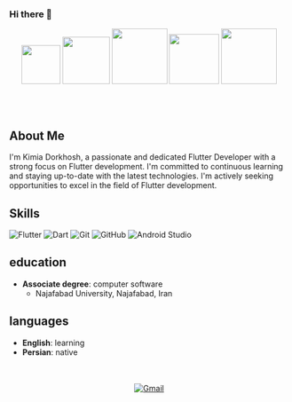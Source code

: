 ### Hi there 👋

<!--
**Kimia-AppDev/Kimia-AppDev ** is a ✨ _special_ ✨ repository because its `README.md` (this file) appears on your GitHub profile.

Here are some ideas to get you started:

- 🔭 I’m currently working on ...
- 🌱 I’m currently learning ...
- 👯 I’m looking to collaborate on ...
- 🤔 I’m looking for help with ...
- 💬 Ask me about ...
- 📫 How to reach me: ...
- 😄 Pronouns: ...
- ⚡ Fun fact: ...
-->

<p align="center">
  <img src="https://github.com/mahdidahouei/mahdidahouei/assets/58371632/69870ff3-aee2-4f00-9422-d4bb4da5cf76" width="70">
  <img src="https://upload.wikimedia.org/wikipedia/commons/thumb/c/c6/Dart_logo.png/600px-Dart_logo.png?20220718193800" width="85">
  <img src="https://i.giphy.com/media/KzJkzjggfGN5Py6nkT/200.webp" width="100">  
  <img src="https://static-00.iconduck.com/assets.00/android-studio-icon-486x512-zp9um7zl.png" width="90">
  <img src="https://i.giphy.com/media/IdyAQJVN2kVPNUrojM/200.webp" width="100">
</p>
<br>
<br>

## About Me
I'm Kimia Dorkhosh, a passionate and dedicated Flutter Developer with a strong focus on Flutter development. I'm committed to continuous learning and staying up-to-date with the latest technologies. I'm actively seeking opportunities to excel in the field of Flutter development.

## Skills
![Flutter](https://img.shields.io/badge/Flutter-%230175C2.svg?style=flat&logo=flutter&logoColor=FFFFFF)
![Dart](https://img.shields.io/badge/Dart-%230175C2.svg?style=flat&logo=dart&logoColor=FFFFFF)
![Git](https://img.shields.io/badge/-Git-F05032?style=flat&logo=git&logoColor=FFFFFF)
![GitHub](https://img.shields.io/badge/-GitHub-181717?style=flat&logo=github&logoColor=FFFFFF)
![Android Studio](https://img.shields.io/badge/-AndroidStudio-3DDC84?style=flat&logo=android-studio&logoColor=FFFFFF)

## education
- **Associate degree**: computer software
     - Najafabad University, Najafabad, Iran

## languages
- **English**: learning
- **Persian**: native

</br>
</br>

<div align="center">
  <a href="mailto:kimiadorkhosh@gmail.com">
    <img alt="Gmail" src="https://img.shields.io/badge/-GMAIL-D14836?style=for-the-badge&logo=gmail&logoColor=white" />
  </a>
</div>

